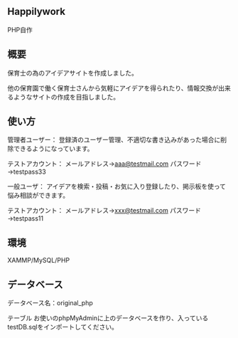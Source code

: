 ## Happilywork
PHP自作


## 概要
保育士の為のアイデアサイトを作成しました。

他の保育園で働く保育士さんから気軽にアイデアを得られたり、情報交換が出来るようなサイトの作成を目指しました。


## 使い方
管理者ユーザー：
登録済のユーザー管理、不適切な書き込みがあった場合に削除できるようになっています。

テストアカウント：
メールアドレス→aaa@testmail.com
パスワード→testpass33

一般ユーザ：
アイデアを検索・投稿・お気に入り登録したり、掲示板を使って悩み相談ができます。

テストアカウント：
メールアドレス→xxx@testmail.com
パスワード→testpass11


## 環境
XAMMP/MySQL/PHP


## データベース
データベース名：original_php

テーブル
お使いのphpMyAdminに上のデータベースを作り、入っているtestDB.sqlをインポートしてください。
